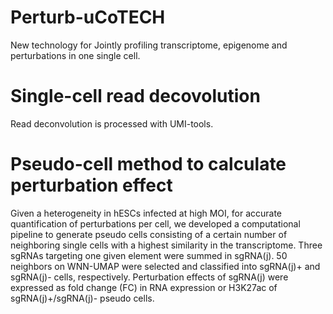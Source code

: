 # Perturb-uCoTECH
New technology for Jointly profiling transcriptome, epigenome and perturbations in one single cell.

# Single-cell read decovolution
Read deconvolution is processed with UMI-tools.

# Pseudo-cell method to calculate perturbation effect
Given a heterogeneity in hESCs infected at high MOI, for accurate quantification of perturbations per cell, we developed a computational pipeline to generate pseudo cells consisting of a certain number of neighboring single cells with a highest similarity in the transcriptome. Three sgRNAs targeting one given element were summed in sgRNA(j). 50 neighbors on WNN-UMAP were selected and classified into sgRNA(j)+ and sgRNA(j)- cells, respectively. Perturbation effects of sgRNA(j) were expressed as fold change (FC) in RNA expression or H3K27ac of sgRNA(j)+/sgRNA(j)- pseudo cells.

